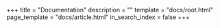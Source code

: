 +++
title = "Documentation"
description = ""
template = "docs/root.html"
page_template = "docs/article.html"
in_search_index = false
+++